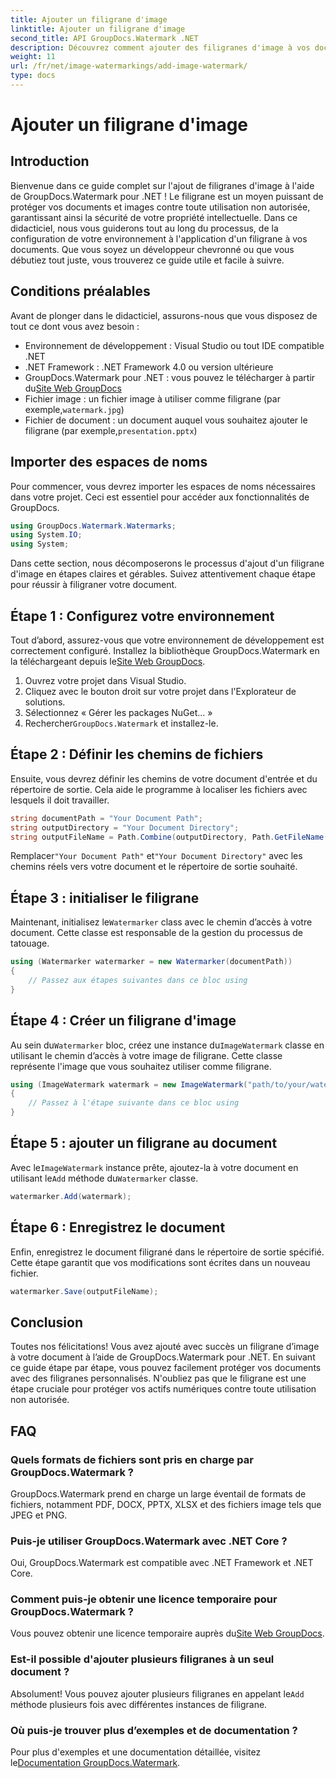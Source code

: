 ```yaml
---
title: Ajouter un filigrane d'image
linktitle: Ajouter un filigrane d'image
second_title: API GroupDocs.Watermark .NET
description: Découvrez comment ajouter des filigranes d'image à vos documents à l'aide de GroupDocs.Watermark pour .NET grâce à notre didacticiel détaillé étape par étape.
weight: 11
url: /fr/net/image-watermarkings/add-image-watermark/
type: docs
---
```

# Ajouter un filigrane d'image

## Introduction
Bienvenue dans ce guide complet sur l'ajout de filigranes d'image à l'aide de GroupDocs.Watermark pour .NET ! Le filigrane est un moyen puissant de protéger vos documents et images contre toute utilisation non autorisée, garantissant ainsi la sécurité de votre propriété intellectuelle. Dans ce didacticiel, nous vous guiderons tout au long du processus, de la configuration de votre environnement à l'application d'un filigrane à vos documents. Que vous soyez un développeur chevronné ou que vous débutiez tout juste, vous trouverez ce guide utile et facile à suivre.
## Conditions préalables
Avant de plonger dans le didacticiel, assurons-nous que vous disposez de tout ce dont vous avez besoin :
- Environnement de développement : Visual Studio ou tout IDE compatible .NET
- .NET Framework : .NET Framework 4.0 ou version ultérieure
-  GroupDocs.Watermark pour .NET : vous pouvez le télécharger à partir du[Site Web GroupDocs](https://releases.groupdocs.com/Watermark/net/)
-  Fichier image : un fichier image à utiliser comme filigrane (par exemple,`watermark.jpg`)
- Fichier de document : un document auquel vous souhaitez ajouter le filigrane (par exemple,`presentation.pptx`)
## Importer des espaces de noms
Pour commencer, vous devrez importer les espaces de noms nécessaires dans votre projet. Ceci est essentiel pour accéder aux fonctionnalités de GroupDocs.
```csharp
using GroupDocs.Watermark.Watermarks;
using System.IO;
using System;
```
Dans cette section, nous décomposerons le processus d'ajout d'un filigrane d'image en étapes claires et gérables. Suivez attentivement chaque étape pour réussir à filigraner votre document.
## Étape 1 : Configurez votre environnement
 Tout d’abord, assurez-vous que votre environnement de développement est correctement configuré. Installez la bibliothèque GroupDocs.Watermark en la téléchargeant depuis le[Site Web GroupDocs](https://releases.groupdocs.com/Watermark/net/).
1. Ouvrez votre projet dans Visual Studio.
2. Cliquez avec le bouton droit sur votre projet dans l'Explorateur de solutions.
3. Sélectionnez « Gérer les packages NuGet… »
4.  Rechercher`GroupDocs.Watermark` et installez-le.
## Étape 2 : Définir les chemins de fichiers
Ensuite, vous devrez définir les chemins de votre document d'entrée et du répertoire de sortie. Cela aide le programme à localiser les fichiers avec lesquels il doit travailler.
```csharp
string documentPath = "Your Document Path";
string outputDirectory = "Your Document Directory";
string outputFileName = Path.Combine(outputDirectory, Path.GetFileName(documentPath));
```
 Remplacer`"Your Document Path"` et`"Your Document Directory"` avec les chemins réels vers votre document et le répertoire de sortie souhaité.
## Étape 3 : initialiser le filigrane
Maintenant, initialisez le`Watermarker` class avec le chemin d’accès à votre document. Cette classe est responsable de la gestion du processus de tatouage.
```csharp
using (Watermarker watermarker = new Watermarker(documentPath))
{
    // Passez aux étapes suivantes dans ce bloc using
}
```
## Étape 4 : Créer un filigrane d'image
 Au sein du`Watermarker` bloc, créez une instance du`ImageWatermark` classe en utilisant le chemin d’accès à votre image de filigrane. Cette classe représente l'image que vous souhaitez utiliser comme filigrane.
```csharp
using (ImageWatermark watermark = new ImageWatermark("path/to/your/watermark.jpg"))
{
    // Passez à l'étape suivante dans ce bloc using
}
```
## Étape 5 : ajouter un filigrane au document
 Avec le`ImageWatermark` instance prête, ajoutez-la à votre document en utilisant le`Add` méthode du`Watermarker` classe.
```csharp
watermarker.Add(watermark);
```
## Étape 6 : Enregistrez le document
Enfin, enregistrez le document filigrané dans le répertoire de sortie spécifié. Cette étape garantit que vos modifications sont écrites dans un nouveau fichier.
```csharp
watermarker.Save(outputFileName);
```
## Conclusion
Toutes nos félicitations! Vous avez ajouté avec succès un filigrane d’image à votre document à l’aide de GroupDocs.Watermark pour .NET. En suivant ce guide étape par étape, vous pouvez facilement protéger vos documents avec des filigranes personnalisés. N'oubliez pas que le filigrane est une étape cruciale pour protéger vos actifs numériques contre toute utilisation non autorisée.

## FAQ
### Quels formats de fichiers sont pris en charge par GroupDocs.Watermark ?
GroupDocs.Watermark prend en charge un large éventail de formats de fichiers, notamment PDF, DOCX, PPTX, XLSX et des fichiers image tels que JPEG et PNG.
### Puis-je utiliser GroupDocs.Watermark avec .NET Core ?
Oui, GroupDocs.Watermark est compatible avec .NET Framework et .NET Core.
### Comment puis-je obtenir une licence temporaire pour GroupDocs.Watermark ?
 Vous pouvez obtenir une licence temporaire auprès du[Site Web GroupDocs](https://purchase.groupdocs.com/temporary-license/).
### Est-il possible d'ajouter plusieurs filigranes à un seul document ?
 Absolument! Vous pouvez ajouter plusieurs filigranes en appelant le`Add` méthode plusieurs fois avec différentes instances de filigrane.
### Où puis-je trouver plus d’exemples et de documentation ?
 Pour plus d'exemples et une documentation détaillée, visitez le[Documentation GroupDocs.Watermark](https://tutorials.groupdocs.com/Watermark/net/).